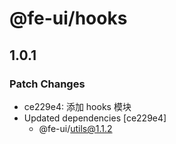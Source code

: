 # @fe-ui/hooks

## 1.0.1

### Patch Changes

- ce229e4: 添加 hooks 模块
- Updated dependencies [ce229e4]
  - @fe-ui/utils@1.1.2
